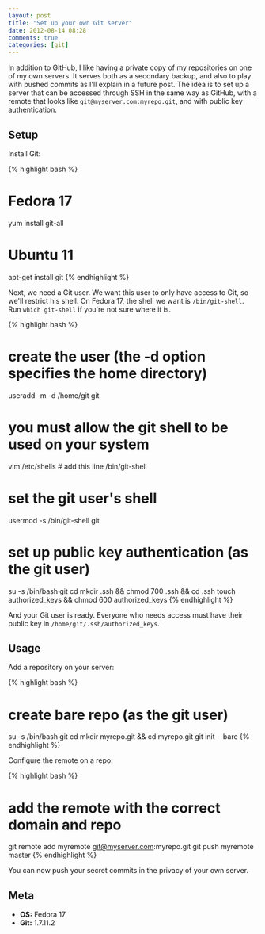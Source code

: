 ```yaml
---
layout: post
title: "Set up your own Git server"
date: 2012-08-14 08:28
comments: true
categories: [git]
---
```


In addition to GitHub, I like having a private copy of my repositories on one of
my own servers. It serves both as a secondary backup, and also to play with
pushed commits as I'll explain in a future post. The idea is to set up a server
that can be accessed through SSH in the same way as GitHub, with a remote that
looks like `git@myserver.com:myrepo.git`, and with public key authentication.

<!--more-->

## Setup

Install Git:

{% highlight bash %}
# Fedora 17
yum install git-all

# Ubuntu 11
apt-get install git
{% endhighlight %}

Next, we need a Git user. We want this user to only have access to Git, so we'll
restrict his shell. On Fedora 17, the shell we want is `/bin/git-shell`. Run
`which git-shell` if you're not sure where it is.

{% highlight bash %}
# create the user (the -d option specifies the home directory)
useradd -m -d /home/git git

# you must allow the git shell to be used on your system
vim /etc/shells
    # add this line
    /bin/git-shell

# set the git user's shell
usermod -s /bin/git-shell git

# set up public key authentication (as the git user)
su -s /bin/bash git
    cd
    mkdir .ssh && chmod 700 .ssh && cd .ssh
    touch authorized_keys && chmod 600 authorized_keys
{% endhighlight %}

And your Git user is ready. Everyone who needs access must have their public key
in `/home/git/.ssh/authorized_keys`.

## Usage

Add a repository on your server:

{% highlight bash %}

# create bare repo (as the git user)
su -s /bin/bash git
    cd
    mkdir myrepo.git && cd myrepo.git
    git init --bare
{% endhighlight %}

Configure the remote on a repo:

{% highlight bash %}
# add the remote with the correct domain and repo
git remote add myremote git@myserver.com:myrepo.git
git push myremote master
{% endhighlight %}

You can now push your secret commits in the privacy of your own server.

## Meta

* **OS:** Fedora 17
* **Git:** 1.7.11.2
